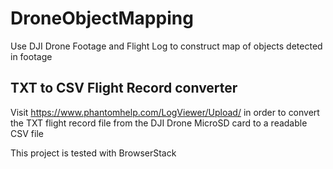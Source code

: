 # DroneObjectMapping
Use DJI Drone Footage and Flight Log to construct map of objects detected in footage

## TXT to CSV Flight Record converter
Visit https://www.phantomhelp.com/LogViewer/Upload/ in order to convert the TXT flight record file from the DJI Drone MicroSD card to a readable CSV file

This project is tested with BrowserStack

